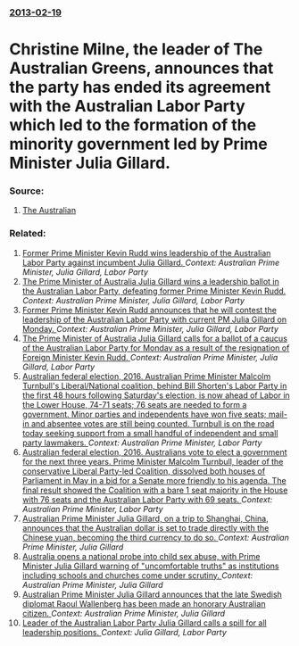 ### [2013-02-19](/news/2013/02/19/index.md)

# Christine Milne, the leader of The Australian Greens, announces that the party has ended its agreement with the Australian Labor Party which led to the formation of the minority government led by Prime Minister Julia Gillard. 




### Source:

1. [The Australian](http://www.theaustralian.com.au/national-affairs/greens-say-minority-government-agreement-with-labor-is-effectively-over/story-fn59niix-1226581102969)

### Related:

1. [Former Prime Minister Kevin Rudd wins leadership of the Australian Labor Party against incumbent Julia Gillard. ](/news/2013/06/26/former-prime-minister-kevin-rudd-wins-leadership-of-the-australian-labor-party-against-incumbent-julia-gillard.md) _Context: Australian Prime Minister, Julia Gillard, Labor Party_
2. [The Prime Minister of Australia Julia Gillard wins a leadership ballot in the Australian Labor Party, defeating former Prime Minister Kevin Rudd. ](/news/2012/02/27/the-prime-minister-of-australia-julia-gillard-wins-a-leadership-ballot-in-the-australian-labor-party-defeating-former-prime-minister-kevin.md) _Context: Australian Prime Minister, Julia Gillard, Labor Party_
3. [Former Prime Minister Kevin Rudd announces that he will contest the leadership of the Australian Labor Party with current PM Julia Gillard on Monday. ](/news/2012/02/24/former-prime-minister-kevin-rudd-announces-that-he-will-contest-the-leadership-of-the-australian-labor-party-with-current-pm-julia-gillard-o.md) _Context: Australian Prime Minister, Julia Gillard, Labor Party_
4. [The Prime Minister of Australia Julia Gillard calls for a ballot of a caucus of the Australian Labor Party for Monday as a result of the resignation of Foreign Minister Kevin Rudd. ](/news/2012/02/23/the-prime-minister-of-australia-julia-gillard-calls-for-a-ballot-of-a-caucus-of-the-australian-labor-party-for-monday-as-a-result-of-the-res.md) _Context: Australian Prime Minister, Julia Gillard, Labor Party_
5. [Australian federal election, 2016. Australian Prime Minister Malcolm Turnbull's Liberal/National coalition, behind Bill Shorten's Labor Party in the first 48 hours following Saturday's election, is now ahead of Labor in the Lower House, 74-71 seats; 76 seats are needed to form a government. Minor parties and independents have won five seats; mail-in and absentee votes are still being counted. Turnbull is on the road today seeking support from a small handful of independent and small party lawmakers. ](/news/2016/07/7/australian-federal-election-2016-australian-prime-minister-malcolm-turnbull-s-liberal-national-coalition-behind-bill-shorten-s-labor-part.md) _Context: Australian Prime Minister, Labor Party_
6. [Australian federal election, 2016. Australians vote to elect a government for the next three years. Prime Minister Malcolm Turnbull, leader of the conservative Liberal Party-led Coalition, dissolved both houses of Parliament in May in a bid for a Senate more friendly to his agenda. The final result showed the Coalition with a bare 1 seat majority in the House with 76 seats and the Australian Labor Party with 69 seats. ](/news/2016/07/2/australian-federal-election-2016-australians-vote-to-elect-a-government-for-the-next-three-years-prime-minister-malcolm-turnbull-leader.md) _Context: Australian Prime Minister, Labor Party_
7. [Australian Prime Minister Julia Gillard, on a trip to Shanghai, China, announces that the Australian dollar is set to trade directly with the Chinese yuan, becoming the third currency to do so. ](/news/2013/04/8/australian-prime-minister-julia-gillard-on-a-trip-to-shanghai-china-announces-that-the-australian-dollar-is-set-to-trade-directly-with-th.md) _Context: Australian Prime Minister, Julia Gillard_
8. [Australia opens a national probe into child sex abuse, with Prime Minister Julia Gillard warning of "uncomfortable truths" as institutions including schools and churches come under scrutiny. ](/news/2013/04/3/australia-opens-a-national-probe-into-child-sex-abuse-with-prime-minister-julia-gillard-warning-of-uncomfortable-truths-as-institutions-i.md) _Context: Australian Prime Minister, Julia Gillard_
9. [Australian Prime Minister Julia Gillard announces that the late Swedish diplomat Raoul Wallenberg has been made an honorary Australian citizen. ](/news/2013/04/15/australian-prime-minister-julia-gillard-announces-that-the-late-swedish-diplomat-raoul-wallenberg-has-been-made-an-honorary-australian-citiz.md) _Context: Australian Prime Minister, Julia Gillard_
10. [Leader of the Australian Labor Party Julia Gillard calls a spill for all leadership positions. ](/news/2013/03/21/leader-of-the-australian-labor-party-julia-gillard-calls-a-spill-for-all-leadership-positions.md) _Context: Julia Gillard, Labor Party_
